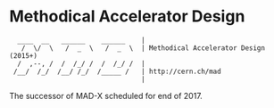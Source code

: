 Methodical Accelerator Design
===

      ____  __   ______    ______    |
       /  \/  \   /  _  \   /  _  \  | Methodical Accelerator Design (2015+)
      /  ,--, /  /  /_/ /  /  /_/ /  |
     /__/  /_/  /__/ /_/  /_____ /   | http://cern.ch/mad
                                     |


The successor of MAD-X scheduled for end of 2017.